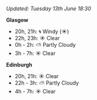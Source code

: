 *Updated: Tuesday 13th June 18:30*

**Glasgow**

* 20h, 21h: :cyclone: Windy (:sunny:)
* 22h, 23h: :sunny: Clear
* 0h - 2h: :partly_sunny: Partly Cloudy
* 3h - 7h: :sunny: Clear

**Edinburgh**

* 20h, 21h: :sunny: Clear
* 22h - 3h: :partly_sunny: Partly Cloudy
* 4h - 7h: :sunny: Clear
